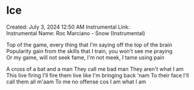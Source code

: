 # Ice

Created: July 3, 2024 12:50 AM
Instrumental Link:  
Instrumental Name: Roc Marciano - Snow (Instrumental)
  
Top of the game, every thing that I'm saying off the top of the brain  
Popularity gain from the skills that I train, you won't see me praying  
Or my game, will not seek fame, I'm not meek, I tame using pain  

A cross of a bat and a man
They call me bad man
They aren't what I am
This live firing
I'll fire them live like I'm bringing back 'nam
To their face I'll call them all m'aam
To me no offense cos I am what I am
